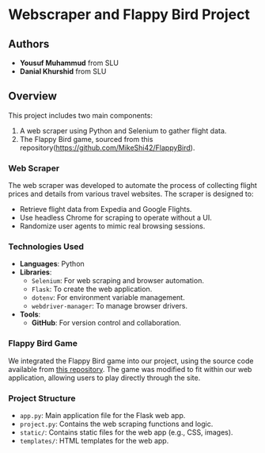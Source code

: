 # Webscraper and Flappy Bird Project

## Authors
- **Yousuf Muhammud** from SLU
- **Danial Khurshid** from SLU

## Overview
This project includes two main components:
1. A web scraper using Python and Selenium to gather flight data.
2. The Flappy Bird game, sourced from this repository(https://github.com/MikeShi42/FlappyBird).

### Web Scraper
The web scraper was developed to automate the process of collecting flight prices and details from various travel websites. The scraper is designed to:
- Retrieve flight data from Expedia and Google Flights.
- Use headless Chrome for scraping to operate without a UI.
- Randomize user agents to mimic real browsing sessions.

### Technologies Used
- **Languages**: Python
- **Libraries**:
  - `Selenium`: For web scraping and browser automation.
  - `Flask`: To create the web application.
  - `dotenv`: For environment variable management.
  - `webdriver-manager`: To manage browser drivers.
- **Tools**:
  - **GitHub**: For version control and collaboration.

### Flappy Bird Game
We integrated the Flappy Bird game into our project, using the source code available from [this repository](https://github.com/MikeShi42/FlappyBird). The game was modified to fit within our web application, allowing users to play directly through the site.

### Project Structure
- `app.py`: Main application file for the Flask web app.
- `project.py`: Contains the web scraping functions and logic.
- `static/`: Contains static files for the web app (e.g., CSS, images).
- `templates/`: HTML templates for the web app.

